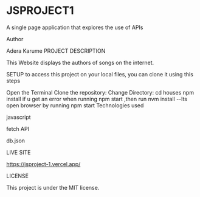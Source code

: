 # JSPROJECT1

A single page application that explores the use of APIs


Author

Adera Karume
PROJECT DESCRIPTION

This Website displays the authors of songs on the internet.

SETUP
to access this project on your local files, you can clone it using this steps

  Open the Terminal
  Clone the repository: 
  Change Directory: cd houses
  npm install
  if u get an error when running npm start ,then run
  nvm install --lts
  open browser by running npm start
Technologies used

javascript

fetch API

db.json

LIVE SITE

https://jsproject-1.vercel.app/

LICENSE

This project is under the MIT license.
